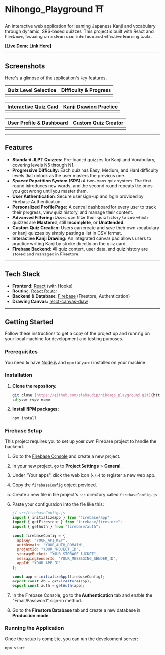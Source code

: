 # Nihongo_Playground ⛩️

An interactive web application for learning Japanese Kanji and vocabulary through dynamic, SRS-based quizzes. This project is built with React and Firebase, focusing on a clean user interface and effective learning tools.

**[[Live Demo Link Here](https://shahsudip.github.io/nihongo_playground/#/levels)]**

---
## Screenshots

Here's a glimpse of the application's key features.

| Quiz Level Selection | Difficulty & Progress |
| :---: | :---: |
|  |  |

| Interactive Quiz Card | Kanji Drawing Practice |
| :---: | :---: |
|  |  |

| User Profile & Dashboard | Custom Quiz Creator |
| :---: | :---: |
|  |  |

---
## Features

* **Standard JLPT Quizzes:** Pre-loaded quizzes for Kanji and Vocabulary, covering levels N5 through N1.
* **Progressive Difficulty:** Each quiz has Easy, Medium, and Hard difficulty levels that unlock as the user masters the previous one.
* **Spaced Repetition System (SRS):** A two-pass quiz system. The first round introduces new words, and the second round repeats the ones you got wrong until you master them.
* **User Authentication:** Secure user sign-up and login provided by Firebase Authentication.
* **Personalized Profile Page:** A central dashboard for every user to track their progress, view quiz history, and manage their content.
* **Advanced Filtering:** Users can filter their quiz history to see which quizzes are **Mastered**, still **Incomplete**, or **Unattended**.
* **Custom Quiz Creation:** Users can create and save their own vocabulary or kanji quizzes by simply pasting a list in CSV format.
* **Interactive Kanji Drawing:** An integrated canvas pad allows users to practice writing Kanji by stroke directly on the quiz card.
* **Firebase Backend:** All quiz content, user data, and quiz history are stored and managed in Firestore.

---
## Tech Stack

* **Frontend:** [React](https://reactjs.org/) (with Hooks)
* **Routing:** [React Router](https://reactrouter.com/)
* **Backend & Database:** [Firebase](https://firebase.google.com/) (Firestore, Authentication)
* **Drawing Canvas:** [react-canvas-draw](https://github.com/embiem/react-canvas-draw)

---
## Getting Started

Follow these instructions to get a copy of the project up and running on your local machine for development and testing purposes.

### Prerequisites

You need to have [Node.js](https://nodejs.org/) and `npm` (or `yarn`) installed on your machine.

### Installation

1.  **Clone the repository:**
    ```bash
    git clone [https://github.com/shahsudip/nihongo_playground.git](https://github.com/shahsudip/nihongo_playground.git)
    cd your-repo-name
    ```

2.  **Install NPM packages:**
    ```bash
    npm install
    ```

### Firebase Setup

This project requires you to set up your own Firebase project to handle the backend.

1.  Go to the [Firebase Console](https://console.firebase.google.com/) and create a new project.
2.  In your new project, go to **Project Settings** > **General**.
3.  Under "Your apps", click the web icon (`</>`) to register a new web app.
4.  Copy the `firebaseConfig` object provided.
5.  Create a new file in the project's `src` directory called `firebaseConfig.js`.
6.  Paste your configuration into the file like this:

    ```javascript
    // src/firebaseConfig.js
    import { initializeApp } from "firebase/app";
    import { getFirestore } from "firebase/firestore";
    import { getAuth } from "firebase/auth";

    const firebaseConfig = {
      apiKey: "YOUR_API_KEY",
      authDomain: "YOUR_AUTH_DOMAIN",
      projectId: "YOUR_PROJECT_ID",
      storageBucket: "YOUR_STORAGE_BUCKET",
      messagingSenderId: "YOUR_MESSAGING_SENDER_ID",
      appId: "YOUR_APP_ID"
    };

    const app = initializeApp(firebaseConfig);
    export const db = getFirestore(app);
    export const auth = getAuth(app);
    ```
7.  In the Firebase Console, go to the **Authentication** tab and enable the "Email/Password" sign-in method.
8.  Go to the **Firestore Database** tab and create a new database in **Production mode**.

### Running the Application

Once the setup is complete, you can run the development server:

```bash
npm start